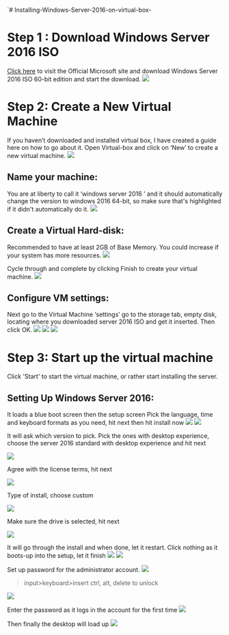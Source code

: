 `# Installing-Windows-Server-2016-on-virtual-box-

<h1>Step 1 : Download Windows Server 2016 ISO</h1>
<a href="https://www.microsoft.com/en-us/evalcenter/download-windows-server-2016">Click here</a> to visit the Official Microsoft site and download Windows Server 2016 ISO 60-bit edition and start the download.
<img src="Folder/stp-1-download-wn-server-2016-iso.PNG">

<h1>Step 2: Create a New Virtual Machine</h1>
If you haven’t downloaded and installed virtual box, I have created a guide here  on how to go about it. Open Virtual-box and click on ‘New’ to create a new virtual machine.
<img src="Folder/create-new-vm.PNG">

<h2>Name your machine:</h2>
You are at liberty to call it ‘windows server 2016 ’ and it should automatically change the version to windows 2016 64-bit, so make sure that's highlighted if it didn't automatically do it.
<img src="Folder/version-windows-2016(64-bit).PNG">


<h2>Create a Virtual Hard-disk:</h2>
Recommended to have at least 2GB of Base Memory. You could increase if your system has more resources.
<img src="Folder/atleast-2-gb.PNG">

Cycle through and complete by clicking Finish to create your virtual machine.
<img src="Folder/finish.PNG">




<h2>Configure VM settings:</h2>
Next go to the Virtual Machine ‘settings’ go to the storage tab, empty disk, locating where you downloaded server 2016 ISO and get it inserted. Then click OK.
<img src="Folder/iso-image.PNG">
<img src="Folder/iso-image-insert.PNG">
<img src="Folder/iso-image-insert-ok.PNG">







<h1>Step 3: Start up the virtual machine</h1>
Click 'Start' to start the virtual machine, or rather start installing the server.



<h2>Setting Up Windows Server 2016:</h2>
It loads a blue boot screen then the setup screen
Pick the language, time and keyboard formats as you need, hit next then hit install now
<img src="Folder/install-next.PNG">
<img src="Folder/install-now.PNG">





It will ask which version to pick. Pick the ones with desktop experience, choose the server 2016 standard with desktop experience and hit next 

<img src="Folder/dsktp-exprience.PNG">

Agree with the license terms, hit next

<img src="Folder/accept-license.PNG">

Type of install, choose custom

<img src="Folder/custom.PNG">

Make sure the drive is selected, hit next

<img src="Folder/driver-select-next.PNG">

It will go through the install and when done, let it restart. Click nothing as it boots-up into the setup, let it finish
<img src="Folder/finish-installing-windows-2.PNG">
<img src="Folder/finish-installing-windows-restart.PNG">

Set up password for the administrator account. 
<img src="Folder/setup-password-finish.PNG">
>input>keyboard>insert ctrl, alt, delete to unlock
<img src="Folder/press-ctrl-alt-delete-to-unlock.PNG">

Enter the password as it logs in the account for the first time
<img src="Folder/password.PNG">

Then finally the desktop will load up
<img src="Folder/finish-finally.PNG">




